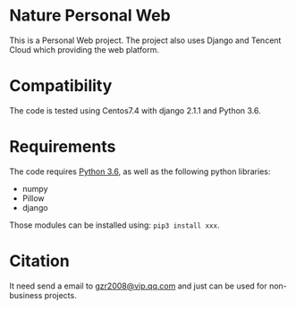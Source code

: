 # Nature Personal Web 
This is a  Personal Web project. The project also uses Django and Tencent Cloud which providing the web platform. 

# Compatibility
The code is tested using Centos7.4 with django 2.1.1 and Python 3.6. 

# Requirements

The code requires [Python 3.6](https://www.python.org/download/releases/3.6/), as well as the following python libraries: 

* numpy
* Pillow
* django

Those modules can be installed using: `pip3 install xxx`.

# Citation

It need send a email to gzr2008@vip.qq.com and just can be used for non-business projects.

 




